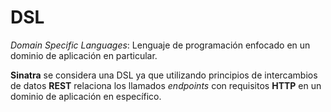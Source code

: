 # DSL

*Domain Specific Languages*: Lenguaje de programación enfocado en un dominio de aplicación en particular.

 **Sinatra** se considera una DSL ya que utilizando principios de intercambios de datos **REST** relaciona los llamados *endpoints* con requisitos **HTTP** en un dominio de aplicación en específico.